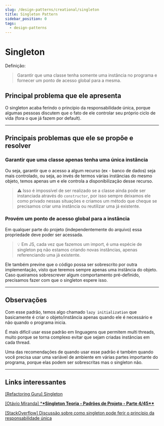 ```yaml
---
slug: /design-patterns/creational/singleton
title: Singleton Pattern
sidebar_position: 0
tags:
  - design-patterns
---
```


# Singleton

Definição:

> Garantir que uma classe tenha somente uma instância no programa e fornecer um ponto de acesso global para a mesma.

## Principal problema que ele apresenta

O singleton acaba ferindo o princípio da responsabilidade única, porque algumas pessoas discutem que o fato de ele controlar seu próprio ciclo de vida (fora o que já fazem por default).

---

## Principais problemas que ele se propõe e resolver

### **Garantir que uma classe apenas tenha uma única instância**

Ou seja, garantir que o acesso a algum recurso (ex - banco de dados) seja mais controlado, ou seja, ao invés de termos várias instâncias do mesmo objeto, temos apenas um e ele controla a disponibilização desse recurso.

> ⚠️ Isso é impossível de ser realizado se a classe ainda pode ser instanciada através do `constructor`, por isso sempre deixamos ele como privado nessas situações e criamos um método que cheque se precisamos criar uma instância ou reutilizar uma já existente.

### Provém um ponto de acesso global para a instância

Em qualquer parte do projeto (independentemente do arquivo) essa propriedade deve poder ser acessada.

> 💡 Em JS, cada vez que fazemos um import, é uma espécie de singleton pq não estamos criando novas instâncias, apenas referenciando uma já existente.

Ele também previne que o código possa ser sobrescrito por outra implementação, visto que teremos sempre apenas uma instância do objeto. Caso queiramos sobrescrever algum comportamento pré-definido, precisamos fazer com que o singleton espere isso.

---

## Observações

Com esse padrão, temos algo chamado `lazy initialization` que basicamente é criar o objeto/instância apenas quando ele é necessário e não quando o programa inicia.

É mais difícil usar esse padrão em linguagens que permitem multi threads, muito porque se torna complexo evitar que sejam criadas instâncias em cada thread.

Uma das recomendações de quando usar esse padrão é também quando você precisa usar uma variável de ambiente em várias partes importante do programa, porque elas podem ser sobrescritas mas o singleton não.

---

## Links interessantes

[[Refactoring Guru] Singleton](https://refactoring.guru/design-patterns/singleton)

[[Otávio Miranda] \***\*Singleton Teoria - Padrões de Projeto - Parte 4/45\*\***](https://www.youtube.com/watch?v=x9h8MgAvi_I&list=PLbIBj8vQhvm0VY5YrMrafWaQY2EnJ3j8H&index=4)

[[StackOverflow] Discussão sobre como singleton pode ferir o princípio da responsabilidade única](https://stackoverflow.com/questions/137975/what-are-drawbacks-or-disadvantages-of-singleton-pattern)
